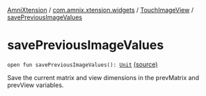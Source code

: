 [AmniXtension](../../index.md) / [com.amnix.xtension.widgets](../index.md) / [TouchImageView](index.md) / [savePreviousImageValues](./save-previous-image-values.md)

# savePreviousImageValues

`open fun savePreviousImageValues(): `[`Unit`](https://kotlinlang.org/api/latest/jvm/stdlib/kotlin/-unit/index.html) [(source)](https://github.com/AmniX/AmniXTension/tree/master/AmniXtension/src/main/java/com/amnix/xtension/widgets/TouchImageView.java#L311)

Save the current matrix and view dimensions in the prevMatrix and prevView variables.

